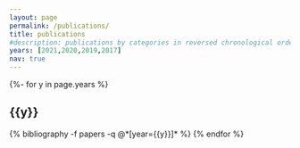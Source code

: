 ```yaml
---
layout: page
permalink: /publications/
title: publications
#description: publications by categories in reversed chronological order. generated by jekyll-scholar.
years: [2021,2020,2019,2017]
nav: true
---
```

<!-- _pages/publications.md -->
<div class="publications">

{%- for y in page.years %}
  <h2 class="year">{{y}}</h2>
  {% bibliography -f papers -q @*[year={{y}}]* %}
{% endfor %}

</div>
